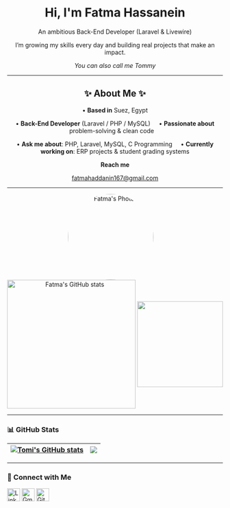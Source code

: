 <h1 align="center"> Hi, I'm Fatma Hassanein</h1>
<p align="center">
    An ambitious Back-End Developer (Laravel & Livewire)  
</p>

<p align="center">
    I’m growing my skills every day and building real projects that make an impact.  
</p>

<p align="center">
   <i>You can also call me Tommy </i>
</p>


---

<h2 align="center">✨ About Me ✨</h2>

<p align="center">
   <span style="font-family: 'Segoe UI', sans-serif; font-size: 16px;">
   <p align="center">• <b>Based in</b> Suez, Egypt </p>
    <p align="center">• <b>Back-End Developer</b> (Laravel / PHP / MySQL) &nbsp;&nbsp;&nbsp; • <b>Passionate about</b> problem-solving & clean code &nbsp;&nbsp;&nbsp;</p> 
    <p align="center">• <b>Ask me about</b>: PHP, Laravel, MySQL, C Programming &nbsp;&nbsp;&nbsp;   • <b>Currently working on</b>: ERP projects & student grading systems </p> 
   <p align="center"><b>Reach me</b> </p>
       <p align="center"><a href="mailto:fatmahaddanin167@gmail.com">fatmahaddanin167@gmail.com</a></p>
   </span>
</p>

---

<p align="center">
  
  <img src="https://github.com/fatmahassanen/README-photo/blob/main/Untitled.png?raw=true" alt="Fatma's Photo" width="200" style="border-radius: 50%; margin-right: 20px;" />
  <img align="center" src="https://github-readme-stats.vercel.app/api?username=fatmahassanen&show_icons=true&include_all_commits=true&theme=buefy&hide_border=true" alt="Fatma's GitHub stats" width="300" />
  <img align="center" src="https://github-readme-stats.vercel.app/api/top-langs/?username=fatmahassanen&layout=compact&theme=buefy&hide_border=true" width="200" />
</p>






---

### 📊 GitHub Stats  

| <a href="https://github.com/YourUserName"><img align="center" src="https://github-readme-stats.vercel.app/api?username=YourUserName&show_icons=true&include_all_commits=true&theme=buefy&hide_border=true" alt="Tomi's GitHub stats" /></a> | <a href="https://github.com/YourUserName"><img align="center" src="https://github-readme-stats.vercel.app/api/top-langs/?username=YourUserName&layout=compact&theme=buefy&hide_border=true" /></a> |
| ------------- | ------------- |

---

### 🔗 Connect with Me  

<p align="left">
<a href="https://www.linkedin.com/in/yourprofile/"><img alt="LinkedIn" title="LinkedIn" height="30" src="https://cdn-icons-png.flaticon.com/512/174/174857.png"></a>
<a href="mailto:your.email@example.com"><img alt="Gmail" title="Email" height="30" src="https://cdn-icons-png.flaticon.com/512/281/281769.png"></a>
<a href="https://github.com/YourUserName"><img alt="GitHub" title="GitHub" height="30" src="https://cdn-icons-png.flaticon.com/512/25/25231.png"></a>
</p>
